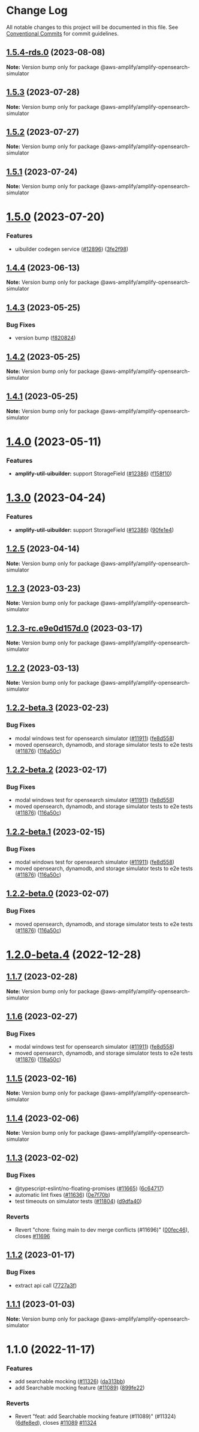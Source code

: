 # Change Log

All notable changes to this project will be documented in this file.
See [Conventional Commits](https://conventionalcommits.org) for commit guidelines.

## [1.5.4-rds.0](https://github.com/aws-amplify/amplify-cli/compare/@aws-amplify/amplify-opensearch-simulator@1.5.3...@aws-amplify/amplify-opensearch-simulator@1.5.4-rds.0) (2023-08-08)

**Note:** Version bump only for package @aws-amplify/amplify-opensearch-simulator





## [1.5.3](https://github.com/aws-amplify/amplify-cli/compare/@aws-amplify/amplify-opensearch-simulator@1.5.2...@aws-amplify/amplify-opensearch-simulator@1.5.3) (2023-07-28)

**Note:** Version bump only for package @aws-amplify/amplify-opensearch-simulator





## [1.5.2](https://github.com/aws-amplify/amplify-cli/compare/@aws-amplify/amplify-opensearch-simulator@1.5.1...@aws-amplify/amplify-opensearch-simulator@1.5.2) (2023-07-27)

**Note:** Version bump only for package @aws-amplify/amplify-opensearch-simulator





## [1.5.1](https://github.com/aws-amplify/amplify-cli/compare/@aws-amplify/amplify-opensearch-simulator@1.5.0...@aws-amplify/amplify-opensearch-simulator@1.5.1) (2023-07-24)

**Note:** Version bump only for package @aws-amplify/amplify-opensearch-simulator





# [1.5.0](https://github.com/aws-amplify/amplify-cli/compare/@aws-amplify/amplify-opensearch-simulator@1.4.4...@aws-amplify/amplify-opensearch-simulator@1.5.0) (2023-07-20)


### Features

* uibuilder codegen service ([#12896](https://github.com/aws-amplify/amplify-cli/issues/12896)) ([3fe2f98](https://github.com/aws-amplify/amplify-cli/commit/3fe2f98a99a9daf22efccb23a031882ea2be899b))





## [1.4.4](https://github.com/aws-amplify/amplify-cli/compare/@aws-amplify/amplify-opensearch-simulator@1.4.3...@aws-amplify/amplify-opensearch-simulator@1.4.4) (2023-06-13)

**Note:** Version bump only for package @aws-amplify/amplify-opensearch-simulator





## [1.4.3](https://github.com/aws-amplify/amplify-cli/compare/@aws-amplify/amplify-opensearch-simulator@1.4.1...@aws-amplify/amplify-opensearch-simulator@1.4.3) (2023-05-25)


### Bug Fixes

* version bump ([f820824](https://github.com/aws-amplify/amplify-cli/commit/f82082416187bd1dd33de9f7b35753026ac17eea))





## [1.4.2](https://github.com/aws-amplify/amplify-cli/compare/@aws-amplify/amplify-opensearch-simulator@1.4.0...@aws-amplify/amplify-opensearch-simulator@1.4.2) (2023-05-25)

**Note:** Version bump only for package @aws-amplify/amplify-opensearch-simulator





## [1.4.1](https://github.com/aws-amplify/amplify-cli/compare/@aws-amplify/amplify-opensearch-simulator@1.4.0...@aws-amplify/amplify-opensearch-simulator@1.4.1) (2023-05-25)

**Note:** Version bump only for package @aws-amplify/amplify-opensearch-simulator





# [1.4.0](https://github.com/aws-amplify/amplify-cli/compare/@aws-amplify/amplify-opensearch-simulator@1.3.0...@aws-amplify/amplify-opensearch-simulator@1.4.0) (2023-05-11)


### Features

* **amplify-util-uibuilder:** support StorageField ([#12386](https://github.com/aws-amplify/amplify-cli/issues/12386)) ([f158f10](https://github.com/aws-amplify/amplify-cli/commit/f158f102059ae90cced25560b04887b7df2eb246))





# [1.3.0](https://github.com/aws-amplify/amplify-cli/compare/@aws-amplify/amplify-opensearch-simulator@1.2.5...@aws-amplify/amplify-opensearch-simulator@1.3.0) (2023-04-24)


### Features

* **amplify-util-uibuilder:** support StorageField ([#12386](https://github.com/aws-amplify/amplify-cli/issues/12386)) ([90fe1e4](https://github.com/aws-amplify/amplify-cli/commit/90fe1e4574c52eb4cacd110d50310f55bf913214))





## [1.2.5](https://github.com/aws-amplify/amplify-cli/compare/@aws-amplify/amplify-opensearch-simulator@1.2.3...@aws-amplify/amplify-opensearch-simulator@1.2.5) (2023-04-14)

**Note:** Version bump only for package @aws-amplify/amplify-opensearch-simulator





## [1.2.3](https://github.com/aws-amplify/amplify-cli/compare/@aws-amplify/amplify-opensearch-simulator@1.2.3-rc.e9e0d157d.0...@aws-amplify/amplify-opensearch-simulator@1.2.3) (2023-03-23)

**Note:** Version bump only for package @aws-amplify/amplify-opensearch-simulator





## [1.2.3-rc.e9e0d157d.0](https://github.com/aws-amplify/amplify-cli/compare/@aws-amplify/amplify-opensearch-simulator@1.2.2...@aws-amplify/amplify-opensearch-simulator@1.2.3-rc.e9e0d157d.0) (2023-03-17)

**Note:** Version bump only for package @aws-amplify/amplify-opensearch-simulator





## [1.2.2](https://github.com/aws-amplify/amplify-cli/compare/@aws-amplify/amplify-opensearch-simulator@1.1.7...@aws-amplify/amplify-opensearch-simulator@1.2.2) (2023-03-13)

**Note:** Version bump only for package @aws-amplify/amplify-opensearch-simulator





## [1.2.2-beta.3](https://github.com/aws-amplify/amplify-cli/compare/@aws-amplify/amplify-opensearch-simulator@1.1.4...@aws-amplify/amplify-opensearch-simulator@1.2.2-beta.3) (2023-02-23)


### Bug Fixes

* modal windows test for opensearch simulator ([#11911](https://github.com/aws-amplify/amplify-cli/issues/11911)) ([fe8d558](https://github.com/aws-amplify/amplify-cli/commit/fe8d5584e952defc04d0bdd60d0e7c257eac9789))
* moved opensearch, dynamodb, and storage simulator tests to e2e tests ([#11876](https://github.com/aws-amplify/amplify-cli/issues/11876)) ([116a50c](https://github.com/aws-amplify/amplify-cli/commit/116a50c3a385ebe06a9b50b5c8fbce78ab67d147))





## [1.2.2-beta.2](https://github.com/aws-amplify/amplify-cli/compare/@aws-amplify/amplify-opensearch-simulator@1.1.4...@aws-amplify/amplify-opensearch-simulator@1.2.2-beta.2) (2023-02-17)


### Bug Fixes

* modal windows test for opensearch simulator ([#11911](https://github.com/aws-amplify/amplify-cli/issues/11911)) ([fe8d558](https://github.com/aws-amplify/amplify-cli/commit/fe8d5584e952defc04d0bdd60d0e7c257eac9789))
* moved opensearch, dynamodb, and storage simulator tests to e2e tests ([#11876](https://github.com/aws-amplify/amplify-cli/issues/11876)) ([116a50c](https://github.com/aws-amplify/amplify-cli/commit/116a50c3a385ebe06a9b50b5c8fbce78ab67d147))





## [1.2.2-beta.1](https://github.com/aws-amplify/amplify-cli/compare/@aws-amplify/amplify-opensearch-simulator@1.1.4...@aws-amplify/amplify-opensearch-simulator@1.2.2-beta.1) (2023-02-15)


### Bug Fixes

* modal windows test for opensearch simulator ([#11911](https://github.com/aws-amplify/amplify-cli/issues/11911)) ([fe8d558](https://github.com/aws-amplify/amplify-cli/commit/fe8d5584e952defc04d0bdd60d0e7c257eac9789))
* moved opensearch, dynamodb, and storage simulator tests to e2e tests ([#11876](https://github.com/aws-amplify/amplify-cli/issues/11876)) ([116a50c](https://github.com/aws-amplify/amplify-cli/commit/116a50c3a385ebe06a9b50b5c8fbce78ab67d147))





## [1.2.2-beta.0](https://github.com/aws-amplify/amplify-cli/compare/@aws-amplify/amplify-opensearch-simulator@1.1.4...@aws-amplify/amplify-opensearch-simulator@1.2.2-beta.0) (2023-02-07)


### Bug Fixes

* moved opensearch, dynamodb, and storage simulator tests to e2e tests ([#11876](https://github.com/aws-amplify/amplify-cli/issues/11876)) ([116a50c](https://github.com/aws-amplify/amplify-cli/commit/116a50c3a385ebe06a9b50b5c8fbce78ab67d147))





# [1.2.0-beta.4](https://github.com/aws-amplify/amplify-cli/compare/@aws-amplify/amplify-opensearch-simulator@1.1.0...@aws-amplify/amplify-opensearch-simulator@1.2.0-beta.4) (2022-12-28)
## [1.1.7](https://github.com/aws-amplify/amplify-cli/compare/@aws-amplify/amplify-opensearch-simulator@1.1.6...@aws-amplify/amplify-opensearch-simulator@1.1.7) (2023-02-28)

**Note:** Version bump only for package @aws-amplify/amplify-opensearch-simulator





## [1.1.6](https://github.com/aws-amplify/amplify-cli/compare/@aws-amplify/amplify-opensearch-simulator@1.1.5...@aws-amplify/amplify-opensearch-simulator@1.1.6) (2023-02-27)


### Bug Fixes

* modal windows test for opensearch simulator ([#11911](https://github.com/aws-amplify/amplify-cli/issues/11911)) ([fe8d558](https://github.com/aws-amplify/amplify-cli/commit/fe8d5584e952defc04d0bdd60d0e7c257eac9789))
* moved opensearch, dynamodb, and storage simulator tests to e2e tests ([#11876](https://github.com/aws-amplify/amplify-cli/issues/11876)) ([116a50c](https://github.com/aws-amplify/amplify-cli/commit/116a50c3a385ebe06a9b50b5c8fbce78ab67d147))





## [1.1.5](https://github.com/aws-amplify/amplify-cli/compare/@aws-amplify/amplify-opensearch-simulator@1.1.4...@aws-amplify/amplify-opensearch-simulator@1.1.5) (2023-02-16)

**Note:** Version bump only for package @aws-amplify/amplify-opensearch-simulator





## [1.1.4](https://github.com/aws-amplify/amplify-cli/compare/@aws-amplify/amplify-opensearch-simulator@1.1.3...@aws-amplify/amplify-opensearch-simulator@1.1.4) (2023-02-06)

**Note:** Version bump only for package @aws-amplify/amplify-opensearch-simulator





## [1.1.3](https://github.com/aws-amplify/amplify-cli/compare/@aws-amplify/amplify-opensearch-simulator@1.1.2...@aws-amplify/amplify-opensearch-simulator@1.1.3) (2023-02-02)


### Bug Fixes

* @typescript-eslint/no-floating-promises ([#11665](https://github.com/aws-amplify/amplify-cli/issues/11665)) ([6c64717](https://github.com/aws-amplify/amplify-cli/commit/6c647177a3518d777677757bebc01f18b71552e3))
* automatic lint fixes ([#11636](https://github.com/aws-amplify/amplify-cli/issues/11636)) ([0e7f70b](https://github.com/aws-amplify/amplify-cli/commit/0e7f70befbe72d17dfb11f5fed1c8609a13d4a97))
* test timeouts on simulator tests ([#11804](https://github.com/aws-amplify/amplify-cli/issues/11804)) ([d9dfa40](https://github.com/aws-amplify/amplify-cli/commit/d9dfa40747c1b71eaa1c9e885dddc0b64f8c73d0))


### Reverts

* Revert "chore: fixing main to dev merge conflicts (#11696)" ([00fec46](https://github.com/aws-amplify/amplify-cli/commit/00fec4608096390b5ae2563b5c69453cd48bfa45)), closes [#11696](https://github.com/aws-amplify/amplify-cli/issues/11696)





## [1.1.2](https://github.com/aws-amplify/amplify-cli/compare/@aws-amplify/amplify-opensearch-simulator@1.1.1...@aws-amplify/amplify-opensearch-simulator@1.1.2) (2023-01-17)


### Bug Fixes

* extract api call ([7727a3f](https://github.com/aws-amplify/amplify-cli/commit/7727a3fd4f6ec8a223e7b57cf0aa2bd64c8f2aeb))





## [1.1.1](https://github.com/aws-amplify/amplify-cli/compare/@aws-amplify/amplify-opensearch-simulator@1.1.0...@aws-amplify/amplify-opensearch-simulator@1.1.1) (2023-01-03)

**Note:** Version bump only for package @aws-amplify/amplify-opensearch-simulator





# 1.1.0 (2022-11-17)


### Features

* add searchable mocking ([#11326](https://github.com/aws-amplify/amplify-cli/issues/11326)) ([da313bb](https://github.com/aws-amplify/amplify-cli/commit/da313bbaa61068519e6f1dfefd6029e9479d226a))
* add Searchable mocking feature ([#11089](https://github.com/aws-amplify/amplify-cli/issues/11089)) ([899fe22](https://github.com/aws-amplify/amplify-cli/commit/899fe225b31a3d0e88a8090e13b8da0c725b69a1))


### Reverts

* Revert "feat: add Searchable mocking feature (#11089)" (#11324) ([6dfe8ed](https://github.com/aws-amplify/amplify-cli/commit/6dfe8ed16549a40c3ad72248612414287a444d8f)), closes [#11089](https://github.com/aws-amplify/amplify-cli/issues/11089) [#11324](https://github.com/aws-amplify/amplify-cli/issues/11324)
